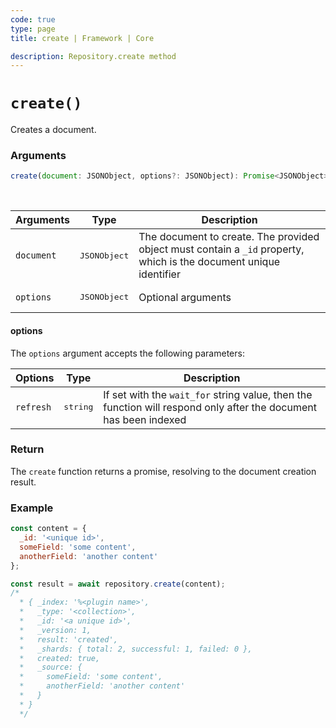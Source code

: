 ```yaml
---
code: true
type: page
title: create | Framework | Core

description: Repository.create method
---
```


# `create()`

Creates a document.

### Arguments

```js
create(document: JSONObject, options?: JSONObject): Promise<JSONObject>;
```

<br/>

| Arguments  | Type              | Description                                                                                                        |
| ---------- | ----------------- | ------------------------------------------------------------------------------------------------------------------ |
| `document` | <pre>JSONObject</pre> | The document to create. The provided object must contain a `_id` property, which is the document unique identifier |
| `options`  | <pre>JSONObject</pre> | Optional arguments                                                                                                 |

#### options

The `options` argument accepts the following parameters:

| Options   | Type              | Description                                                                                                      |
| --------- | ----------------- | ---------------------------------------------------------------------------------------------------------------- |
| `refresh` | <pre>string</pre> | If set with the `wait_for` string value, then the function will respond only after the document has been indexed |

### Return

The `create` function returns a promise, resolving to the document creation result.

### Example

```js
const content = {
  _id: '<unique id>',
  someField: 'some content',
  anotherField: 'another content'
};

const result = await repository.create(content);
/*
  * { _index: '%<plugin name>',
  *   _type: '<collection>',
  *   _id: '<a unique id>',
  *   _version: 1,
  *   result: 'created',
  *   _shards: { total: 2, successful: 1, failed: 0 },
  *   created: true,
  *   _source: {
  *     someField: 'some content',
  *     anotherField: 'another content'
  *   }
  * }
  */

```